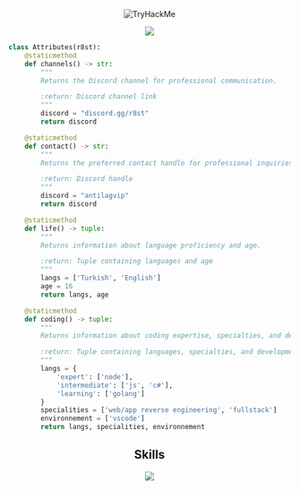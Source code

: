 
<div align="center">
  <img src="https://cdn.discordapp.com/attachments/1203763906657394688/1221849023242047769/r8st.png?ex=66141293&is=66019d93&hm=1f466f7fe162f1e217a9acc4af3e1806b80c44913fe91c244d0f0e055fb8e3c6&" alt="TryHackMe">
</div>

<p href="https://discord.com/users/812012213735784489" align="center" width="1000px">
    <img src="https://lanyard.cnrad.dev/api/824027700851245138?borderRadius=30px"/>
</p>

```python
class Attributes(r8st):
    @staticmethod
    def channels() -> str:
        """
        Returns the Discord channel for professional communication.

        :return: Discord channel link
        """
        discord = "discord.gg/r8st"
        return discord

    @staticmethod
    def contact() -> str:
        """
        Returns the preferred contact handle for professional inquiries.

        :return: Discord handle
        """
        discord = "antilagvip"
        return discord

    @staticmethod
    def life() -> tuple:
        """
        Returns information about language proficiency and age.

        :return: Tuple containing languages and age
        """
        langs = ['Turkish', 'English']
        age = 16
        return langs, age

    @staticmethod
    def coding() -> tuple:
        """
        Returns information about coding expertise, specialties, and development environment.

        :return: Tuple containing languages, specialties, and development environment
        """
        langs = {
            'expert': ['node'],
            'intermediate': ['js', 'c#'],
            'learning': ['golang']
        }
        specialities = ['web/app reverse engineering', 'fullstack']
        environnement = ['vscode']
        return langs, specialities, environnement
```
<h2 align="center">Skills </h2>

<p align="center">
  <a href="https://skillicons.dev">
    <img src="https://skillicons.dev/icons?i=nodejs,python,cs,vscode,js,css,html,go" />
  </a>
</p>

<p href="https://discord.com/users/824027700851245138" align="center">
    <img alt="" src="https://github-readme-stats.vercel.app/api?username=antilagg&theme=tokyonight&show_icons=true">
</p>

 
